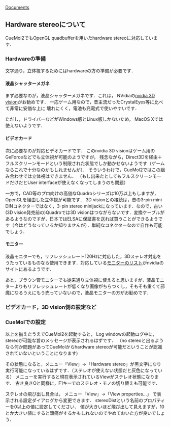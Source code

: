 [Documents](../../Documents)

## Hardware stereoについて
CueMol2でもOpenGL quadbufferを用いたhardware stereoに対応しています．

### Hardwareの準備
文字通り，立体視するためにはhardwareの方の準備が必要です．

#### 液晶シャッターメガネ
まず必要なのが，液晶シャッターメガネです．これは，
NVidiaの[nvidia 3D vision](http://www.nvidia.co.jp/object/3d-vision-main-jp.html)がお勧めです．
一応ゲーム用なので，昔主流だったCrystalEyes等に比べて非常に安価な上に
壊れにくく，電池も充電式で使いやすいです．

ただし，ドライバーなどがWindows版とLinux版しかないため，
MacOS Xでは使えないようです．

#### ビデオカード
次に必要なのが対応ビデオカードです．
このnvidia 3D visionはゲーム用のGeForceなどでも立体視が可能のようですが，
残念ながら，Direct3Dを経由＋フルスクリーンモードという制限された状態でしか動かせないようです（ゲームならこれで十分なのかもしれませんが）．
そういうわけで，CueMol2ではこの組み合わせでは立体視はできません．
（もし出来たとしてもフルスクリーンモードだけだとUser interfaceが使えなくなってしまうのも問題）

一方で，CAD等のプロ向けの高価なQuadroシリーズは10万以上もしますが，OpenGLを経由した立体視が可能です．
3D visionとの接続は，昔の3-pin mini DINコネクターではなく，3-pin stereo minijackになっています．なので，古い(3D vision発売前の)Quadroでは3D visionはつながらないです．変換ケーブルがあるようなのですが，日本ではELSAに保証書を送れば買うことができるようです（今はどうなっているか知りませんが）．単純なコネクターなので自作も可能でしょう．

#### モニター
液晶モニターでも，リフレッシュレート120Hzに対応した，3Dステレオ対応をうたっているものなら使用できます．対応している[モニターのリスト](http://www.nvidia.com/object/3d-vision-pro-requirements.html)がnvidiaのサイトにあるようです．

あと，ブラウン管モニターでも従来通り立体視に使えると思いますが，液晶モニターよりもリフレッシュレートが低くなり画像がちらつくし，そもそも重くて邪魔になるうえにもう売っていないので，液晶モニターの方がお勧めです．

### ビデオカード，3D vision側の設定など

### CueMolでの設定
以上を揃えたうえでCueMol2を起動すると，
Log windowの起動ログ中に，stereoが可能な旨のメッセージが表示されるはずです．
（no stereoと出るようなら何か問題があってCueMolからhardware stereoが可能だということが認識されていないということになります)

その状態になると，メニュー「View」→「Hardware stereo」が黒文字になり実行可能になっているはずです．（ステレオが使えない状態だと灰色になっている）
メニューを実行すると現在表示されているViewがステレオ状態になります．
古き良きOと同様に，F1キーでのステレオ・モノの切り替えも可能です．

ステレオの飛び出し具合は，
メニュー「View」→「View properties...」
で表示される設定ダイアログから変更できます．
stereoDistという名前のプロパティーを0以上の値に設定してください．
値が大きいほど飛び出して見えますが，10とか大きい値にすると頭痛がするかもしれないのでやめておいた方が良いでしょう．
